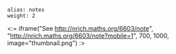 ````
alias: notes
weight: 2
````

<:= iframe("See http://nrich.maths.org/6603/note", "http://nrich.maths.org/6603/note?mobile=1", 700, 1000, image="thumbnail.png") :>
